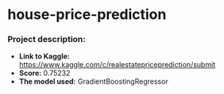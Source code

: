 # house-price-prediction

### Project description:
* **Link to Kaggle:** https://www.kaggle.com/c/realestatepriceprediction/submit
* **Score:** 0.75232
* **The model used:** GradientBoostingRegressor
